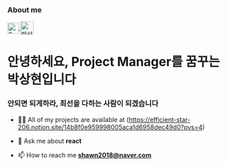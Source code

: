 ### About me

<a href="https://www.instagram.com/noeyh__gnas/" target="_blank">
  <img align="center" alt="Sanghyeon's Instagram" height="25" width="25" src="https://raw.githubusercontent.com/hussainweb/hussainweb/main/icons/instagram.png" />
</a>
<a href="https://efficient-star-206.notion.site/14b8f0e959998005aca1d6958dec49d0" target="blank"><img align="center" src="https://imghub.insilicogen.com/media/photos/lbj_notion_0.png" alt="박상현#6542" height="30" width="30" /></a>
</a>
<br />

<h1 align="left">안녕하세요, Project Manager를 꿈꾸는 박상현입니다</h1>
<h3 align="left">안되면 되게하라, 최선을 다하는 사람이 되겠습니다</h3>

- 👩‍💻 All of my projects are available at (https://efficient-star-206.notion.site/14b8f0e959998005aca1d6958dec49d0?pvs=4)

- 💬 Ask me about **react**

- 📫 How to reach me **shawn2018@naver.com**

  
